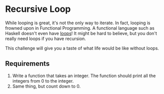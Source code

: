 # Recursive Loop
While looping is great, it's not the only way to iterate.  In fact, looping is frowned upon in Functional Programming.  A functional language such as Haskell doesn't even have [loops](https://ggbaker.ca/prog-langs/content/functional.html)!  It might be hard to believe, but you don't really need loops if you have recursion.  

This challenge will give you a taste of what life would be like without loops.

## Requirements
1. Write a function that takes an integer.  The function should print all the integers from 0 to the integer.
2. Same thing, but count down to 0.